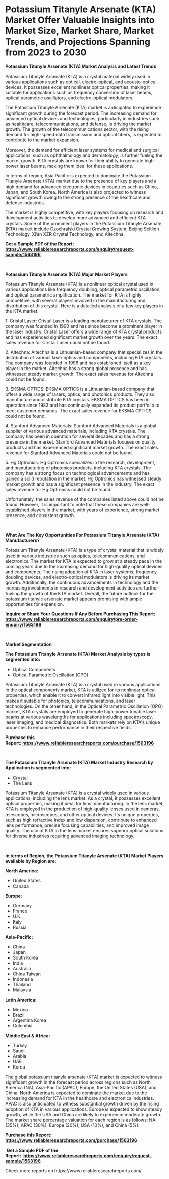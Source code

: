 <p><h1>Potassium Titanyle Arsenate (KTA) Market Offer Valuable Insights into Market Size, Market Share, Market Trends, and Projections Spanning from 2023 to 2030</h1></p><p><strong>Potassium Titanyle Arsenate (KTA) Market Analysis and Latest Trends</strong></p>
<p><p>Potassium Titanyle Arsenate (KTA) is a crystal material widely used in various applications such as optical, electro-optical, and acousto-optical devices. It possesses excellent nonlinear optical properties, making it suitable for applications such as frequency conversion of laser beams, optical parametric oscillators, and electro-optical modulators.</p><p>The Potassium Titanyle Arsenate (KTA) market is anticipated to experience significant growth during the forecast period. The increasing demand for advanced optical devices and technologies, particularly in industries such as healthcare, telecommunications, and defense, is driving the market growth. The growth of the telecommunications sector, with the rising demand for high-speed data transmission and optical fibers, is expected to contribute to the market expansion.</p><p>Moreover, the demand for efficient laser systems for medical and surgical applications, such as ophthalmology and dermatology, is further fueling the market growth. KTA crystals are known for their ability to generate high-power laser beams, making them ideal for these applications.</p><p>In terms of region, Asia Pacific is expected to dominate the Potassium Titanyle Arsenate (KTA) market due to the presence of key players and a high demand for advanced electronic devices in countries such as China, Japan, and South Korea. North America is also projected to witness significant growth owing to the strong presence of the healthcare and defense industries.</p><p>The market is highly competitive, with key players focusing on research and development activities to develop more advanced and efficient KTA crystals. Some of the prominent players in the Potassium Titanyle Arsenate (KTA) market include Czochralski Crystal Growing System, Beijing Scitlion Technology, Xi&rsquo;an XZR Crystal Technology, and Altechna.</p></p>
<p><strong>Get a Sample PDF of the Report:&nbsp; <a href="https://www.reliableresearchreports.com/enquiry/request-sample/1563196">https://www.reliableresearchreports.com/enquiry/request-sample/1563196</a></strong></p>
<p>&nbsp;</p>
<p><strong>Potassium Titanyle Arsenate (KTA) Major Market Players</strong></p>
<p><p>Potassium Titanyle Arsenate (KTA) is a nonlinear optical crystal used in various applications like frequency doubling, optical parametric oscillation, and optical parametric amplification. The market for KTA is highly competitive, with several players involved in the manufacturing and distribution of this crystal. Here is a detailed analysis of a few key players in the KTA market:</p><p>1. Cristal Laser: Cristal Laser is a leading manufacturer of KTA crystals. The company was founded in 1990 and has since become a prominent player in the laser industry. Cristal Laser offers a wide range of KTA crystal products and has experienced significant market growth over the years. The exact sales revenue for Cristal Laser could not be found.</p><p>2. Altechna: Altechna is a Lithuanian-based company that specializes in the distribution of various laser optics and components, including KTA crystals. The company was founded in 1996 and has established itself as a key player in the market. Altechna has a strong global presence and has witnessed steady market growth. The exact sales revenue for Altechna could not be found.</p><p>3. EKSMA OPTICS: EKSMA OPTICS is a Lithuanian-based company that offers a wide range of lasers, optics, and photonics products. They also manufacture and distribute KTA crystals. EKSMA OPTICS has been in operation since 1983 and has continually expanded its product portfolio to meet customer demands. The exact sales revenue for EKSMA OPTICS could not be found.</p><p>4. Stanford Advanced Materials: Stanford Advanced Materials is a global supplier of various advanced materials, including KTA crystals. The company has been in operation for several decades and has a strong presence in the market. Stanford Advanced Materials focuses on quality products and has experienced significant market growth. The exact sales revenue for Stanford Advanced Materials could not be found.</p><p>5. Hg Optronics: Hg Optronics specializes in the research, development, and manufacturing of photonics products, including KTA crystals. The company has a strong focus on technological advancements and has gained a solid reputation in the market. Hg Optronics has witnessed steady market growth and has a significant presence in the industry. The exact sales revenue for Hg Optronics could not be found.</p><p>Unfortunately, the sales revenue of the companies listed above could not be found. However, it is important to note that these companies are well-established players in the market, with years of experience, strong market presence, and consistent growth.</p></p>
<p>&nbsp;</p>
<p><strong>What Are The Key Opportunities For Potassium Titanyle Arsenate (KTA) Manufacturers?</strong></p>
<p><p>Potassium Titanyle Arsenate (KTA) is a type of crystal material that is widely used in various industries such as optics, telecommunications, and electronics. The market for KTA is expected to grow at a steady pace in the coming years due to the increasing demand for high-quality optical devices and components. The rising adoption of KTA in laser systems, frequency doubling devices, and electro-optical modulators is driving its market growth. Additionally, the continuous advancements in technology and the increasing investments in research and development activities are further fueling the growth of the KTA market. Overall, the future outlook for the potassium titanyle arsenate market appears promising with ample opportunities for expansion.</p></p>
<p><strong>Inquire or Share Your Questions If Any Before Purchasing This Report: <a href="https://www.reliableresearchreports.com/enquiry/pre-order-enquiry/1563196">https://www.reliableresearchreports.com/enquiry/pre-order-enquiry/1563196</a></strong></p>
<p>&nbsp;</p>
<p><strong>Market Segmentation</strong></p>
<p><strong>The Potassium Titanyle Arsenate (KTA) Market Analysis by types is segmented into:</strong></p>
<p><ul><li>Optical Components</li><li>Optical Parametric Oscillation (OPO)</li></ul></p>
<p><p>Potassium Titanyle Arsenate (KTA) is a crystal used in various applications. In the optical components market, KTA is utilized for its nonlinear optical properties, which enable it to convert infrared light into visible light. This makes it suitable for photonics, telecommunications, and laser technologies. On the other hand, in the Optical Parametric Oscillation (OPO) market, KTA crystals are employed to generate high-power tunable laser beams at various wavelengths for applications including spectroscopy, laser imaging, and medical diagnostics. Both markets rely on KTA's unique properties to enhance performance in their respective fields.</p></p>
<p><strong>Purchase this Report:&nbsp;<a href="https://www.reliableresearchreports.com/purchase/1563196">https://www.reliableresearchreports.com/purchase/1563196</a></strong></p>
<p>&nbsp;</p>
<p><strong>The Potassium Titanyle Arsenate (KTA) Market Industry Research by Application is segmented into:</strong></p>
<p><ul><li>Crystal</li><li>The Lens</li></ul></p>
<p><p>Potassium Titanyle Arsenate (KTA) is a crystal widely used in various applications, including the lens market. As a crystal, it possesses excellent optical properties, making it ideal for lens manufacturing. In the lens market, KTA is employed in the production of high-quality lenses used in cameras, telescopes, microscopes, and other optical devices. Its unique properties, such as high refractive index and low dispersion, contribute to enhanced lens performance, precise focusing capabilities, and improved image quality. The use of KTA in the lens market ensures superior optical solutions for diverse industries requiring advanced imaging technology.</p></p>
<p>&nbsp;</p>
<p><strong>In terms of Region, the Potassium Titanyle Arsenate (KTA) Market Players available by Region are:</strong></p>
<p>
    <p> <strong> North America: </strong>
        <ul>
            <li>United States</li>
            <li>Canada</li>
        </ul>
        </p> 
    <p> <strong> Europe: </strong>
        <ul>
            <li>Germany</li>
            <li>France</li>
            <li>U.K.</li>
            <li>Italy</li>
            <li>Russia</li>
        </ul>
        </p> 
    <p> <strong> Asia-Pacific: </strong>
        <ul>
            <li>China</li>
            <li>Japan</li>
            <li>South Korea</li>
            <li>India</li>
            <li>Australia</li>
            <li>China Taiwan</li>
            <li>Indonesia</li>
            <li>Thailand</li>
            <li>Malaysia</li>
        </ul>
        </p> 
    <p> <strong> Latin America: </strong>
        <ul>
            <li>Mexico</li>
            <li>Brazil</li>
            <li>Argentina Korea</li>
            <li>Colombia</li>
        </ul>
        </p> 
    <p> <strong> Middle East & Africa: </strong>
        <ul>
            <li>Turkey</li>
            <li>Saudi</li>
            <li>Arabia</li>
            <li>UAE</li>
            <li>Korea</li>
        </ul>
    </p>
    </p>
<p><p>The global potassium titanyle arsenate (KTA) market is expected to witness significant growth in the forecast period across regions such as North America (NA), Asia-Pacific (APAC), Europe, the United States (USA), and China. North America is expected to dominate the market due to the increasing demand for KTA in the healthcare and electronics industries. APAC is also anticipated to witness substantial growth driven by the rising adoption of KTA in various applications. Europe is expected to show steady growth, while the USA and China are likely to experience moderate growth. The market share percentage valuation for each region is as follows: NA (35%), APAC (30%), Europe (20%), USA (10%), and China (5%).</p></p>
<p><strong>Purchase this Report: <a href="https://www.reliableresearchreports.com/purchase/1563196">https://www.reliableresearchreports.com/purchase/1563196</a></strong></p>
<p>&nbsp;<strong>Get a Sample PDF of the Report:&nbsp;&nbsp;<a href="https://www.reliableresearchreports.com/enquiry/request-sample/1563196">https://www.reliableresearchreports.com/enquiry/request-sample/1563196</a></strong></p>
<p><strong></strong></p>
<p>Check more reports on https://www.reliableresearchreports.com/</p>